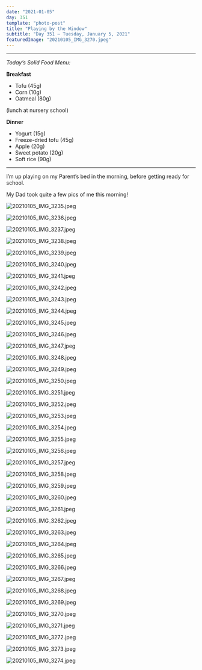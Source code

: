 ```yaml
---
date: "2021-01-05"
day: 351
template: "photo-post"
title: "Playing by the Window"
subtitle: "Day 351 – Tuesday, January 5, 2021"
featuredImage: "20210105_IMG_3270.jpeg"
---
```


<hr />

_Today’s Solid Food Menu:_

**Breakfast**

- Tofu (45g)
- Corn (10g)
- Oatmeal (80g)

(lunch at nursery school)

**Dinner**

- Yogurt (15g)
- Freeze-dried tofu (45g)
- Apple (20g)
- Sweet potato (20g)
- Soft rice (90g)

<hr />

I’m up playing on my Parent’s bed in the morning, before getting ready for school.

My Dad took quite a few pics of me this morning!

![20210105_IMG_3235.jpeg](20210105_IMG_3235.jpeg)

![20210105_IMG_3236.jpeg](20210105_IMG_3236.jpeg)

![20210105_IMG_3237.jpeg](20210105_IMG_3237.jpeg)

![20210105_IMG_3238.jpeg](20210105_IMG_3238.jpeg)

![20210105_IMG_3239.jpeg](20210105_IMG_3239.jpeg)

![20210105_IMG_3240.jpeg](20210105_IMG_3240.jpeg)

![20210105_IMG_3241.jpeg](20210105_IMG_3241.jpeg)

![20210105_IMG_3242.jpeg](20210105_IMG_3242.jpeg)

![20210105_IMG_3243.jpeg](20210105_IMG_3243.jpeg)

![20210105_IMG_3244.jpeg](20210105_IMG_3244.jpeg)

![20210105_IMG_3245.jpeg](20210105_IMG_3245.jpeg)

![20210105_IMG_3246.jpeg](20210105_IMG_3246.jpeg)

![20210105_IMG_3247.jpeg](20210105_IMG_3247.jpeg)

![20210105_IMG_3248.jpeg](20210105_IMG_3248.jpeg)

![20210105_IMG_3249.jpeg](20210105_IMG_3249.jpeg)

![20210105_IMG_3250.jpeg](20210105_IMG_3250.jpeg)

![20210105_IMG_3251.jpeg](20210105_IMG_3251.jpeg)

![20210105_IMG_3252.jpeg](20210105_IMG_3252.jpeg)

![20210105_IMG_3253.jpeg](20210105_IMG_3253.jpeg)

![20210105_IMG_3254.jpeg](20210105_IMG_3254.jpeg)

![20210105_IMG_3255.jpeg](20210105_IMG_3255.jpeg)

![20210105_IMG_3256.jpeg](20210105_IMG_3256.jpeg)

![20210105_IMG_3257.jpeg](20210105_IMG_3257.jpeg)

![20210105_IMG_3258.jpeg](20210105_IMG_3258.jpeg)

![20210105_IMG_3259.jpeg](20210105_IMG_3259.jpeg)

![20210105_IMG_3260.jpeg](20210105_IMG_3260.jpeg)

![20210105_IMG_3261.jpeg](20210105_IMG_3261.jpeg)

![20210105_IMG_3262.jpeg](20210105_IMG_3262.jpeg)

![20210105_IMG_3263.jpeg](20210105_IMG_3263.jpeg)

![20210105_IMG_3264.jpeg](20210105_IMG_3264.jpeg)

![20210105_IMG_3265.jpeg](20210105_IMG_3265.jpeg)

![20210105_IMG_3266.jpeg](20210105_IMG_3266.jpeg)

![20210105_IMG_3267.jpeg](20210105_IMG_3267.jpeg)

![20210105_IMG_3268.jpeg](20210105_IMG_3268.jpeg)

![20210105_IMG_3269.jpeg](20210105_IMG_3269.jpeg)

![20210105_IMG_3270.jpeg](20210105_IMG_3270.jpeg)

![20210105_IMG_3271.jpeg](20210105_IMG_3271.jpeg)

![20210105_IMG_3272.jpeg](20210105_IMG_3272.jpeg)

![20210105_IMG_3273.jpeg](20210105_IMG_3273.jpeg)

![20210105_IMG_3274.jpeg](20210105_IMG_3274.jpeg)
